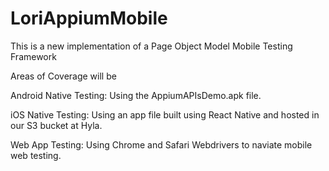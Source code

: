 # LoriAppiumMobile

This is a new implementation of a Page Object Model Mobile Testing Framework

Areas of Coverage will be

Android Native Testing:
Using the AppiumAPIsDemo.apk file.

iOS Native Testing:
Using an app file built using React Native and hosted in our S3 bucket at Hyla.

Web App Testing:
Using Chrome and Safari Webdrivers to naviate mobile web testing.



